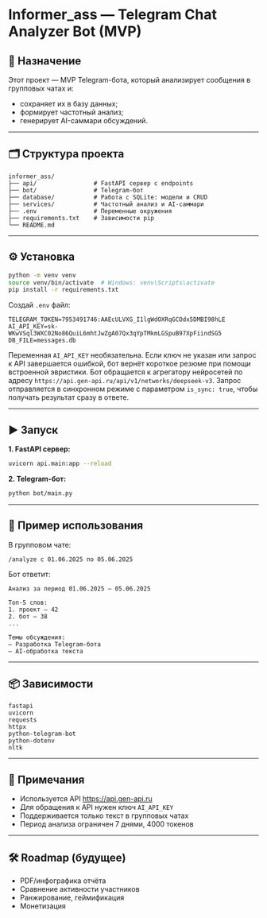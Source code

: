 # Informer_ass — Telegram Chat Analyzer Bot (MVP)

## 🚀 Назначение

Этот проект — MVP Telegram-бота, который анализирует сообщения в групповых чатах и:
- сохраняет их в базу данных;
- формирует частотный анализ;
- генерирует AI-саммари обсуждений.

---

## 🗂️ Структура проекта

```
informer_ass/
├── api/                # FastAPI сервер с endpoints
├── bot/                # Telegram-бот
├── database/           # Работа с SQLite: модели и CRUD
├── services/           # Частотный анализ и AI-саммари
├── .env                # Переменные окружения
├── requirements.txt    # Зависимости pip
└── README.md
```

---

## ⚙️ Установка

```bash
python -m venv venv
source venv/bin/activate  # Windows: venv\Scripts\activate
pip install -r requirements.txt
```

Создай `.env` файл:
```env
TELEGRAM_TOKEN=7953491746:AAEcULVXG_I1lgWdOXRqGCOdx5DMBI98hLE
AI_API_KEY=sk-WKwVSql3WXC02No86QuiL6mhtJwZgA07Qx3qYpTMkmLGSpuB97XpFiindSG5
DB_FILE=messages.db
```
Переменная `AI_API_KEY` необязательна. Если ключ не указан или запрос к API
завершается ошибкой, бот вернёт короткое резюме при помощи встроенной эвристики.
Бот обращается к агрегатору нейросетей по адресу
`https://api.gen-api.ru/api/v1/networks/deepseek-v3`.
Запрос отправляется в синхронном режиме с параметром `is_sync: true`, чтобы
получать результат сразу в ответе.

---

## ▶️ Запуск

**1. FastAPI сервер:**
```bash
uvicorn api.main:app --reload
```

**2. Telegram-бот:**
```bash
python bot/main.py
```

---

## 🧪 Пример использования

В групповом чате:
```text
/analyze с 01.06.2025 по 05.06.2025
```
Бот ответит:
```
Анализ за период 01.06.2025 — 05.06.2025

Топ-5 слов:
1. проект — 42
2. бот — 38
...

Темы обсуждения:
— Разработка Telegram-бота
— AI-обработка текста
```

---

## 📦 Зависимости

```
fastapi
uvicorn
requests
httpx
python-telegram-bot
python-dotenv
nltk
```

---

## 📌 Примечания

- Используется API https://api.gen-api.ru
- Для обращения к API нужен ключ `AI_API_KEY`
- Поддерживается только текст в групповых чатах
- Период анализа ограничен 7 днями, 4000 токенов

---

## 🛠️ Roadmap (будущее)

- PDF/инфографика отчёта
- Сравнение активности участников
- Ранжирование, геймификация
- Монетизация
